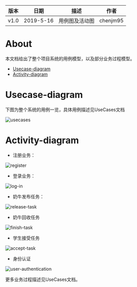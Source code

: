 | 版本 | 日期      | 描述 | 作者   |
| ---- | --------- | ---- | ------ |
| v1.0 | 2019-5-16 | 用例图及活动图 | chenjm95 |

# About
本文档给出了整个项目系统的用例模型，以及部分业务过程模型。
* <a href="#Usecase-diagram">Usecase-diagram</a>
* <a href="#Activity-diagram">Activity-diagram</a>


# Usecase-diagram
下图为整个系统的用例一览，具体用例描述见UseCases文档

![usecases](imgs/usecases.png)

# Activity-diagram

* 注册业务：

![register](imgs/register.PNG)

* 登录业务：

![log-in](imgs/log-in.png)

* 奶牛发布任务：

![release-task](imgs/release-task.PNG)

* 奶牛回收任务

![finish-task](imgs/finish-task.PNG)

* 学生接受任务

![accept-task](imgs/accept-task.png)

* 身份认证

![user-authentication](imgs/user-authentication.png)

更多业务过程描述见UseCases文档。
